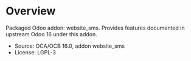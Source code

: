 # Overview

Packaged Odoo addon: website_sms. Provides features documented in upstream Odoo 16 under this addon.

- Source: OCA/OCB 16.0, addon website_sms
- License: LGPL-3
